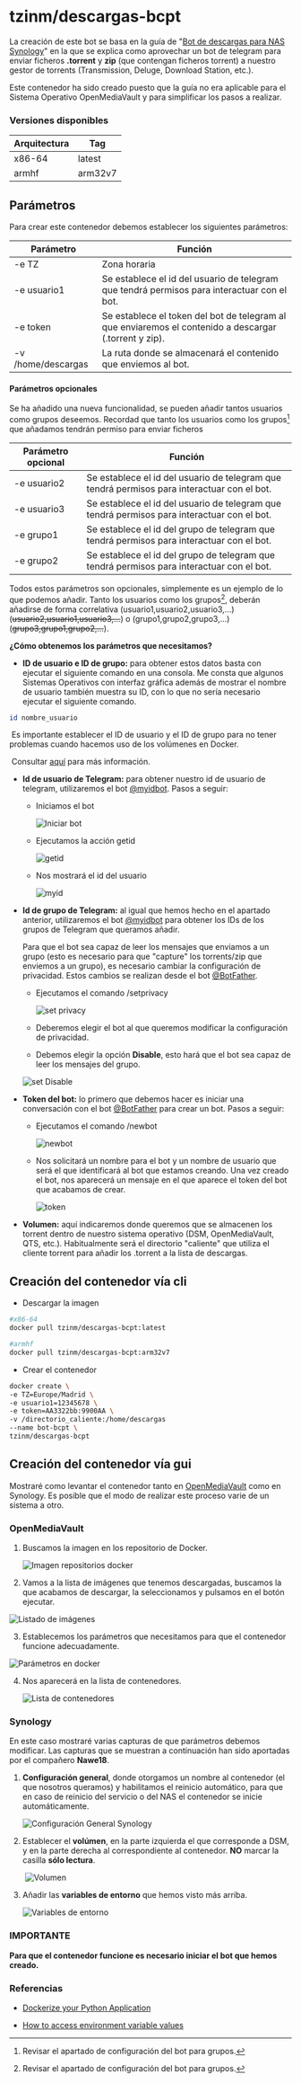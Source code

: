 

# tzinm/descargas-bcpt

La creación de este bot se basa en la guía de "[Bot de descargas para NAS Synology](https://telegra.ph/Bot-de-descargas-para-NAS-Synology-10-13)" en la que se explica como aprovechar un bot de telegram para enviar ficheros **.torrent** y **zip** (que contengan ficheros torrent) a nuestro gestor de torrents (Transmission, Deluge, Download Station, etc.).

Este contenedor ha sido creado puesto que la guía no era aplicable para el Sistema Operativo OpenMediaVault y para simplificar los pasos a realizar.

### Versiones disponibles

| Arquitectura | Tag     |
| ------------ | ------- |
| x86-64       | latest  |
| armhf        | arm32v7 |



## Parámetros

Para crear este contenedor debemos establecer los siguientes parámetros:

| Parámetro          | Función                                                      |
| ------------------ | ------------------------------------------------------------ |
| -e TZ              | Zona horaria                                                 |
| -e usuario1        | Se establece el id del usuario de telegram que tendrá permisos para interactuar con el bot. |
| -e token           | Se establece el token del bot de telegram al que enviaremos el contenido a descargar (.torrent y zip). |
| -v /home/descargas | La ruta donde se almacenará el contenido que enviemos al bot. |

#### Parámetros opcionales

Se ha añadido una nueva funcionalidad, se pueden añadir tantos usuarios como grupos deseemos. Recordad que tanto los usuarios como los grupos[^1] que añadamos tendrán permiso para enviar ficheros

| Parámetro opcional | Función                                                      |
| ------------------ | ------------------------------------------------------------ |
| -e usuario2        | Se establece el id del usuario de telegram que tendrá permisos para interactuar con el bot. |
| -e usuario3        | Se establece el id del usuario de telegram que tendrá permisos para interactuar con el bot. |
| -e grupo1          | Se establece el id del grupo de telegram que tendrá permisos para interactuar con el bot. |
| -e grupo2          | Se establece el id del grupo de telegram que tendrá permisos para interactuar con el bot. |

Todos estos parámetros son opcionales, simplemente es un ejemplo de lo que podemos añadir. Tanto los usuarios como los grupos[^1], deberán añadirse de forma correlativa (usuario1,usuario2,usuario3,...) (~~usuario2,usuario1,usuario3,...~~) o (grupo1,grupo2,grupo3,...) (~~grupo3,grupo1,grupo2,...~~).

[^1]:Revisar el apartado de configuración del bot para grupos.

**¿Cómo obtenemos los parámetros que necesitamos?**

- **ID de usuario e ID de grupo:** para obtener estos datos basta con ejecutar el siguiente comando en una consola. Me consta que algunos Sistemas Operativos con interfaz gráfica además de mostrar el nombre de usuario también muestra su ID, con lo que no sería necesario ejecutar el siguiente comando.

````bash
id nombre_usuario
````

​		Es importante establecer el ID de usuario y el ID de grupo para no tener problemas cuando hacemos 		uso de los volúmenes en Docker.

​		Consultar [aquí](https://medium.com/@nielssj/docker-volumes-and-file-system-permissions-772c1aee23ca) para más información.



- **Id de usuario de Telegram:** para obtener nuestro id de usuario de telegram, utilizaremos el bot [@myidbot](https://t.me/myidbot). Pasos a seguir:

  - Iniciamos el bot
    
    ![Iniciar bot](https://dl.dropboxusercontent.com/s/v30meu6tperge3i/myidbot.png?dl=0)

  - Ejecutamos la acción getid

    ![getid](https://dl.dropboxusercontent.com/s/pkiuu4qabzg23p3/getid.png?dl=0)

  - Nos mostrará el id del usuario

    ![myid](https://dl.dropboxusercontent.com/s/lcg62ruhrb7wr76/idtzinm.png?dl=0)

* **Id de grupo de Telegram:** al igual que hemos hecho en el apartado anterior, utilizaremos el bot [@myidbot](https://t.me/myidbot) para obtener los IDs de los grupos de Telegram que queramos añadir.

  Para que el bot sea capaz de leer los mensajes que enviamos a un grupo (esto es necesario para que "capture" los torrents/zip que enviemos a un grupo), es necesario cambiar la configuración de privacidad. Estos cambios se realizan desde el bot [@BotFather](https://t.me/BotFather).

  * Ejecutamos el comando /setprivacy

    ![set privacy](https://dl.dropboxusercontent.com/s/0bbv4fezhfsx0wf/set-privacy.png?dl=0 "set privacy")

  * Deberemos elegir el bot al que queremos modificar la configuración de privacidad.
  * Debemos elegir la opción **Disable**, esto hará que el bot sea capaz de leer los mensajes del grupo.

  ![set Disable](https://dl.dropboxusercontent.com/s/6xx85im4s4r6b9j/privacy-disable.png?dl=0 "set Disable")

- **Token del bot:** lo primero que debemos hacer es iniciar una conversación con el bot [@BotFather](https://t.me/BotFather) para crear un bot. Pasos a seguir:

  - Ejecutamos el comando /newbot

    ![newbot](https://dl.dropboxusercontent.com/s/2taz8p8h5lisibp/botfathernewbot.png?dl=0)

  - Nos solicitará un nombre para el bot y un nombre de usuario que será el que identificará al bot que estamos creando. Una vez creado el bot, nos aparecerá un mensaje en el que aparece el token del bot que acabamos de crear.

    ![token](https://dl.dropbox.com/s/g4ro2s95pvv5krf/tokenbot.png?dl=0)

- **Volumen:** aquí indicaremos donde queremos que se almacenen los torrent dentro de nuestro sistema operativo (DSM, OpenMediaVault, QTS, etc.). Habitualmente será el directorio "caliente" que utiliza el cliente torrent para añadir los .torrent a la lista de descargas.

  


## Creación del contenedor vía cli

- Descargar la imagen

````bash
#x86-64
docker pull tzinm/descargas-bcpt:latest

#armhf
docker pull tzinm/descargas-bcpt:arm32v7
````

- Crear el contenedor

````bash
docker create \
-e TZ=Europe/Madrid \
-e usuario1=12345678 \
-e token=AA3322bb:9900AA \
-v /directorio_caliente:/home/descargas
--name bot-bcpt \
tzinm/descargas-bcpt
````



## Creación del contenedor vía gui

Mostraré como levantar el contenedor tanto en [OpenMediaVault](https://www.openmediavault.org/) como en Synology. Es posible que el modo de realizar este proceso varie de un sistema a otro.



### OpenMediaVault

1. Buscamos la imagen en los repositorio de Docker.

   ![Imagen repositorios docker](https://dl.dropboxusercontent.com/s/zurer37hq4wabj1/repositorio-docker.png?dl=0)

2. Vamos a la lista de imágenes que tenemos descargadas, buscamos la que acabamos de descargar, la seleccionamos y pulsamos en el botón ejecutar. 

![Listado de imágenes](https://dl.dropboxusercontent.com/s/lj8wb5irze53tcf/ejecutar-imagen.png?dl=0)

3. Establecemos los parámetros que necesitamos para que el contenedor funcione adecuadamente.

![Parámetros en docker](https://dl.dropboxusercontent.com/s/u5qkvo01unerhyt/bcpt-docker.png?dl=0)

4. Nos aparecerá en la lista de contenedores.

   ![Lista de contenedores](https://dl.dropboxusercontent.com/s/dpygsfwoddljqmd/docker-corriendo.png?dl=0)



### Synology

En este caso mostraré varias capturas de que parámetros debemos modificar. Las capturas que se muestran a continuación han sido aportadas por el compañero **Nawe18**.

1. **Configuración general**, donde otorgamos un nombre al contenedor (el que nosotros queramos) y habilitamos el reinicio automático, para que en caso de reinicio del servicio o del NAS el contenedor se inicie automáticamente. 

   ![Configuración General Synology](https://dl.dropbox.com/s/rdqopqb5mjrn9xc/confgener-synology.jpg?dl=0 "Configuración General")

   

2. Establecer el **volúmen**, en la parte izquierda el que corresponde a DSM, y en la parte derecha al correspondiente al contenedor. **NO** marcar la casilla **sólo lectura**. 


   ​			 ![Volumen](https://dl.dropbox.com/s/flrnv1y2lj9gayd/volumen-synology.jpg?dl=0 "Volumen")

3. Añadir las **variables de entorno** que hemos visto más arriba.


   ![Variables de entorno](https://dl.dropbox.com/s/3b57guj4g2zx0ov/medio-ambiente-synology.jpg?dl=0 "Variables de entorno")

   

### IMPORTANTE

**Para que el contenedor funcione es necesario iniciar el bot que hemos creado.**



### Referencias

* [Dockerize your Python Application](https://runnable.com/docker/python/dockerize-your-python-application)

* [How to access environment variable values](https://stackoverflow.com/a/4907053)
